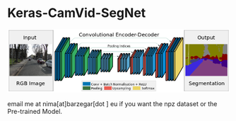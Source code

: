 # Keras-CamVid-SegNet


<img src="https://raw.githubusercontent.com/nimabm/Keras-CamVid-SegNet/master/segnet.png">

email me at nima[at]barzegar[dot ] eu if you want the npz dataset or the Pre-trained Model.

